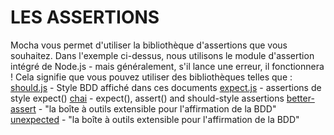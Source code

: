 # LES ASSERTIONS

Mocha vous permet d'utiliser la bibliothèque d'assertions que vous souhaitez. Dans l'exemple ci-dessus, nous utilisons le module d'assertion intégré de Node.js - mais généralement, s'il lance une erreur, il fonctionnera ! Cela signifie que vous pouvez utiliser des bibliothèques telles que :
[should.js](https://github.com/shouldjs/should.js) - Style BDD affiché dans ces documents
[expect.js](https://github.com/LearnBoost/expect.js) - assertions de style expect()
[chai](https://www.chaijs.com/) - expect(), assert() and should-style assertions
[better-assert](https://github.com/visionmedia/better-assert) -  "la boîte à outils extensible pour l'affirmation de la BDD"
[unexpected](https://unexpected.js.org/) -  "la boîte à outils extensible pour l'affirmation de la BDD"
